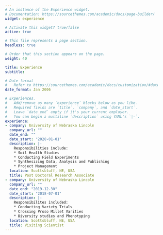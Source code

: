 ```yaml
---
# An instance of the Experience widget.
# Documentation: https://sourcethemes.com/academic/docs/page-builder/
widget: experience

# Activate this widget? true/false
active: true

# This file represents a page section.
headless: true

# Order that this section appears on the page.
weight: 40

title: Experience
subtitle:

# Date format
#   Refer to https://sourcethemes.com/academic/docs/customization/#date-format
date_format: Jan 2006

# Experiences.
#   Add/remove as many `experience` blocks below as you like.
#   Required fields are `title`, `company`, and `date_start`.
#   Leave `date_end` empty if it's your current employer.
#   You can begin a multiline `description` using YAML's `|-`.
experience:
- company: University of Nebraska Lincoln
  company_url: ""
  date_end: ""
  date_start: "2020-01-01"
  description: |-
    Responsibilities include:
    * Soil Health Studies
    * Conducting Field Experiments
    * Synthesizing Data, Analysis and Publishing
    * Project Management
  location: Scottsbluff, NE, USA
  title: Post Doctoral Research Associate
- company: University of Nebraska Lincoln
  company_url: ""
  date_end: "2019-12-30"
  date_start: "2018-07-01"
  description: |-
    Responsibilites included:
    * Conducting Variety Trials
    * Crossing Proso Millet Varities
    * Diversity studies and Phenotyping
  location: Scottsbluff, NE, USA
  title: Visiting Scientist
---
```

